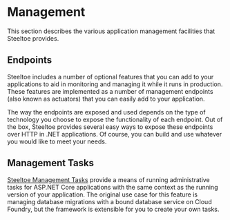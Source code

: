 # Management

This section describes the various application management facilities that Steeltoe provides.

## Endpoints

Steeltoe includes a number of optional features that you can add to your applications to aid in monitoring and managing it while it runs in production. These features are implemented as a number of management endpoints (also known as actuators) that you can easily add to your application.

The way the endpoints are exposed and used depends on the type of technology you choose to expose the functionality of each endpoint. Out of the box, Steeltoe provides several easy ways to expose these endpoints over HTTP in .NET applications. Of course, you can build and use whatever you would like to meet your needs.

## Management Tasks

[Steeltoe Management Tasks](./tasks.md) provide a means of running administrative tasks for ASP.NET Core applications with the same context as the running version of your application. The original use case for this feature is managing database migrations with a bound database service on Cloud Foundry, but the framework is extensible for you to create your own tasks.
